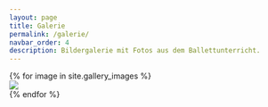 ```yaml
---
layout: page
title: Galerie
permalink: /galerie/
navbar_order: 4
description: Bildergalerie mit Fotos aus dem Ballettunterricht.
---
```


<aside>
<div class="gallery">
{% for image in site.gallery_images %}
<div class=gallery__item>
  <a href="{{image}}"><img class="gallery__img" src="{{image}}"></a>
</div>
{% endfor %}
</div>
<aside>
